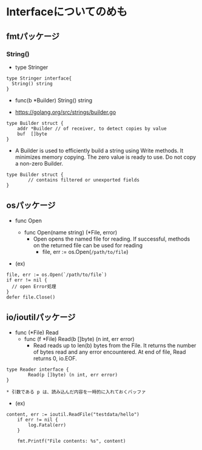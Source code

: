 # Interfaceについてのめも


## fmtパッケージ

### String()
- type Stringer

```
type Stringer interface{
  String() string
}
```
- func(b *Builder) String() string


- https://golang.org/src/strings/builder.go
```
type Builder struct {
	addr *Builder // of receiver, to detect copies by value
	buf  []byte
}
```

- A Builder is used to efficiently build a string using Write methods. It minimizes memory copying. The zero value is ready to use. Do not copy a non-zero Builder.
```
type Builder struct {
        // contains filtered or unexported fields
}
```


## osパッケージ
- func Open
  - func Open(name string) (*File, error)
    - Open opens the named file for reading. If successful, methods on the returned file can be used for reading
      - file, err := os.Open(`/path/to/file`)

- (ex)    
```
file, err := os.Open(`/path/to/file`)
if err != nil {
  // open Error処理
}
defer file.Close()
```

## io/ioutilパッケージ

- func (*File) Read
  - func (f *File) Read(b []byte) (n int, err error)
    - Read reads up to len(b) bytes from the File. It returns the number of bytes read and any error encountered. At end of file, Read returns 0, io.EOF.


```
type Reader interface {
        Read(p []byte) (n int, err error)
}

* 引数である p は、読み込んだ内容を一時的に入れておくバッファ
```

- (ex)
```
content, err := ioutil.ReadFile("testdata/hello")
	if err != nil {
		log.Fatal(err)
	}

	fmt.Printf("File contents: %s", content)
```
